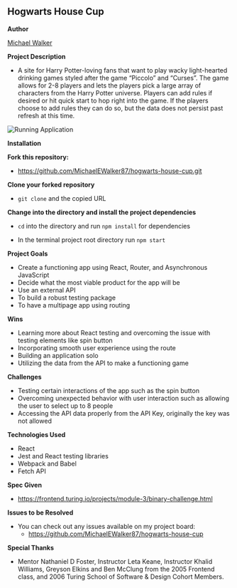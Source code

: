 ## Hogwarts House Cup

**Author**

[Michael Walker](https://github.com/MichaelEWalker87)

**Project Description**

* A site for Harry Potter-loving fans that want to play wacky light-hearted drinking games styled after the game “Piccolo” and “Curses”. The game allows for 2-8 players and lets the players pick a large array of characters from the Harry Potter universe. Players can add rules if desired or hit quick start to hop right into the game. If the players choose to add rules they can do so, but the data does not persist past refresh at this time.   

![Running Application](https://i.imgur.com/MMBnV6r.gif)

**Installation**

**Fork this repository:**

* https://github.com/MichaelEWalker87/hogwarts-house-cup.git

**Clone your forked repository**

* `git clone` and the copied URL

**Change into the directory and install the project dependencies**

* `cd` into the directory and run `npm install` for dependencies

* In the terminal project root directory run `npm start`

**Project Goals**

* Create a functioning app using React, Router, and Asynchronous JavaScript
* Decide what the most viable product for the app will be
* Use an external API 
* To build a robust testing package 
* To have a multipage app using routing

**Wins**

* Learning  more about React testing and overcoming the issue with testing elements like spin button
* Incorporating smooth user experience using the route 
* Building an application solo 
* Utilizing the data from the API to make a functioning game


**Challenges**

* Testing certain interactions of the app such as the spin button 
* Overcoming unexpected behavior with user interaction such as allowing the user to select up to 8 people  
* Accessing the API data properly from the API Key, originally the key was not allowed 

**Technologies Used**

* React
* Jest and React testing libraries
* Webpack and Babel
* Fetch API

**Spec Given**
* https://frontend.turing.io/projects/module-3/binary-challenge.html

**Issues to be Resolved**

* You can check out any issues available on my project board:
  * https://github.com/MichaelEWalker87/hogwarts-house-cup

**Special Thanks**
* Mentor Nathaniel D Foster, Instructor Leta Keane, Instructor Khalid Williams, Greyson Elkins and Ben McClung from the 2005 Frontend class,  and 2006 Turing School of Software & Design Cohort Members.
